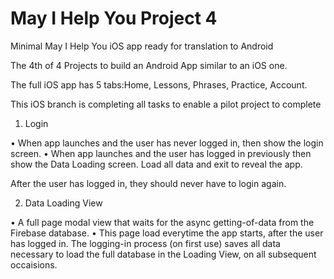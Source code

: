 # May I Help You Project 4
Minimal May I Help You iOS app ready for translation to Android

The 4th of 4 Projects to build an Android App similar to an iOS one.

The full iOS app has 5 tabs:Home, Lessons, Phrases, Practice, Account.

This iOS branch is completing all tasks to enable a pilot project to complete

1. Login

• When app launches and the user has never logged in, then show the login screen.
• When app launches and the user has logged in previously then show the Data Loading screen. Load all data and exit to reveal the app.

After the user has logged in, they should never have to login again.

2. Data Loading View

• A full page modal view that waits for the async getting-of-data from the Firebase database.
• This page load everytime the app starts, after the user has logged in. The logging-in process (on first use) saves all data necessary to load the full database in the Loading View, on all subsequent occaisions.

